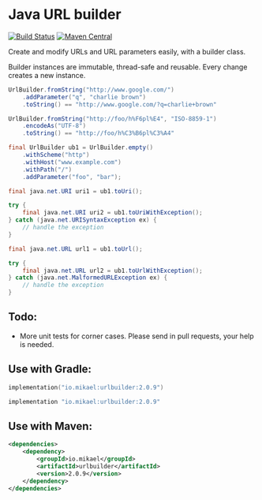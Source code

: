 Java URL builder
================

[![Build Status](https://github.com/mikaelhg/urlbuilder/actions/workflows/pr_and_master.yml/badge.svg)](https://github.com/mikaelhg/urlbuilder/actions/workflows/pr_and_master.yml)
[![Maven Central](https://img.shields.io/maven-central/v/io.mikael/urlbuilder.svg)](https://repo1.maven.org/maven2/io/mikael/urlbuilder/)

Create and modify URLs and URL parameters easily, with a builder class.

Builder instances are immutable, thread-safe and reusable. Every change creates a new instance.

```java
UrlBuilder.fromString("http://www.google.com/")
    .addParameter("q", "charlie brown")
    .toString() == "http://www.google.com/?q=charlie+brown"

UrlBuilder.fromString("http://foo/h%F6pl%E4", "ISO-8859-1")
    .encodeAs("UTF-8")
    .toString() == "http://foo/h%C3%B6pl%C3%A4"

final UrlBuilder ub1 = UrlBuilder.empty()
    .withScheme("http")
    .withHost("www.example.com")
    .withPath("/")
    .addParameter("foo", "bar");

final java.net.URI uri1 = ub1.toUri();

try {
    final java.net.URI uri2 = ub1.toUriWithException();
} catch (java.net.URISyntaxException ex) {
    // handle the exception
}

final java.net.URL url1 = ub1.toUrl();

try {
    final java.net.URL url2 = ub1.toUrlWithException();
} catch (java.net.MalformedURLException ex) {
    // handle the exception
}
```

Todo:
-----

* More unit tests for corner cases. Please send in pull requests, your help is needed.

Use with Gradle:
-----------------------

```kotlin
implementation("io.mikael:urlbuilder:2.0.9")
```

```groovy
implementation "io.mikael:urlbuilder:2.0.9"
```

Use with Maven:
-----------------------

```xml
<dependencies>
    <dependency>
        <groupId>io.mikael</groupId>
        <artifactId>urlbuilder</artifactId>
        <version>2.0.9</version>
    </dependency>
</dependencies>
```
